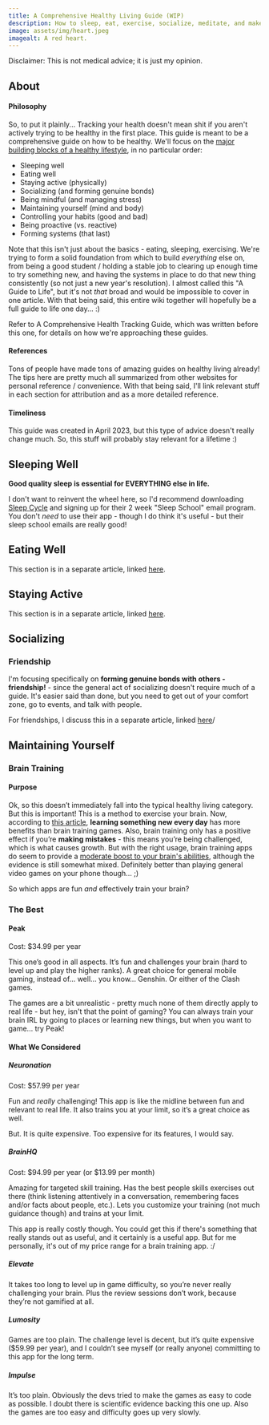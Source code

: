 ```yaml
---
title: A Comprehensive Healthy Living Guide (WIP)
description: How to sleep, eat, exercise, socialize, meditate, and make/break habits.
image: assets/img/heart.jpeg
imagealt: A red heart.
---
```


Disclaimer: This is not medical advice; it is just my opinion.

## About

#### Philosophy

So, to put it plainly... Tracking your health doesn't mean shit if you aren't actively trying to be healthy in the first place. This guide is meant to be a comprehensive guide on how to be healthy. We'll focus on the [major building blocks of a healthy lifestyle](https://www.heart.org/en/healthy-living/healthy-lifestyle), in no particular order:

 - Sleeping well
 - Eating well
 - Staying active (physically)
 - Socializing (and forming genuine bonds)
 - Being mindful (and managing stress)
 - Maintaining yourself (mind and body)
 - Controlling your habits (good and bad)
 - Being proactive (vs. reactive)
 - Forming systems (that last)

Note that this isn't just about the basics - eating, sleeping, exercising. We're trying to form a solid foundation from which to build *everything* else on, from being a good student / holding a stable job to clearing up enough time to try something new, and having the systems in place to do that new thing consistently (so not just a new year's resolution). I almost called this "A Guide to Life", but it's not *that* broad and would be impossible to cover in one article. With that being said, this entire wiki together will hopefully be a full guide to life one day... :)

Refer to A Comprehensive Health Tracking Guide, which was written before this one, for details on how we're approaching these guides.

#### References

Tons of people have made tons of amazing guides on healthy living already! The tips here are pretty much all summarized from other websites for personal reference / convenience. With that being said, I'll link relevant stuff in each section for attribution and as a more detailed reference.

#### Timeliness

This guide was created in April 2023, but this type of advice doesn't really change much. So, this stuff will probably stay relevant for a lifetime :)

## Sleeping Well

**Good quality sleep is essential for EVERYTHING else in life.**

I don't want to reinvent the wheel here, so I'd recommend downloading [Sleep Cycle](https://www.sleepcycle.com/) and signing up for their 2 week "Sleep School" email program. You don't *need* to use their app - though I do think it's useful - but their sleep school emails are really good!

## Eating Well

This section is in a separate article, linked [here](/2023/04/11/healthy-eating-guide.html).

## Staying Active

This section is in a separate article, linked [here](/2023/04/09/how-to-stay-active.html).

## Socializing

### Friendship

I'm focusing specifically on **forming genuine bonds with others - friendship!** - since the general act of socializing doesn't require much of a guide. It's easier said than done, but you need to get out of your comfort zone, go to events, and talk with people.

For friendships, I discuss this in a separate article, linked [here](/2023/02/05/friends.html)/

## Maintaining Yourself

### Brain Training

#### Purpose

Ok, so this doesn’t immediately fall into the typical healthy living category. But this is important! This is a method to exercise your brain. Now, according to [this article](https://www.realsimple.com/health/mind-mood/memory/brain-games-exercises), **learning something new every day** has more benefits than brain training games. Also, brain training only has a positive effect if you’re **making mistakes** - this means you’re being challenged, which is what causes growth. But with the right usage, brain training apps do seem to provide a [moderate boost to your brain's abilities](https://connect.mayoclinic.org/blog/take-charge-healthy-aging/newsfeed-post/qa-do-brain-training-apps-work/), although the evidence is still somewhat mixed. Definitely better than playing general video games on your phone though... ;)

So which apps are fun *and* effectively train your brain?

### The Best

#### Peak

Cost: $34.99 per year

This one’s good in all aspects. It’s fun and challenges your brain (hard to level up and play the higher ranks). A great choice for general mobile gaming, instead of... well... you know... Genshin. Or either of the Clash games.

The games are a bit unrealistic - pretty much none of them directly apply to real life - but hey, isn't that the point of gaming? You can always train your brain IRL by going to places or learning new things, but when you want to game... try Peak!

#### What We Considered

##### Neuronation

Cost: $57.99 per year

Fun and *really* challenging! This app is like the midline between fun and relevant to real life. It also trains you at your limit, so it’s a great choice as well.

But. It is quite expensive. Too expensive for its features, I would say.

##### BrainHQ

Cost: $94.99 per year (or $13.99 per month)

Amazing for targeted skill training. Has the best people skills exercises out there (think listening attentively in a conversation, remembering faces and/or facts about people, etc.). Lets you customize your training (not much guidance though) and trains at your limit.

This app is really costly though. You could get this if there's something that really stands out as useful, and it certainly is a useful app. But for me personally, it's out of my price range for a brain training app. :/

##### Elevate

It takes too long to level up in game difficulty, so you’re never really challenging your brain. Plus the review sessions don’t work, because they’re not gamified at all.

##### Lumosity

Games are too plain. The challenge level is decent, but it’s quite expensive ($59.99 per year), and I couldn’t see myself (or really anyone) committing to this app for the long term.

##### Impulse

It’s too plain. Obviously the devs tried to make the games as easy to code as possible. I doubt there is scientific evidence backing this one up. Also the games are too easy and difficulty goes up very slowly.
